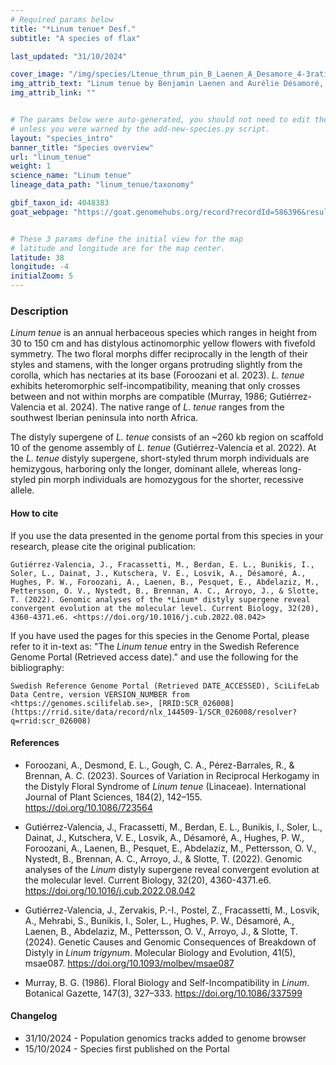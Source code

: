 ```yaml
---
# Required params below
title: "*Linum tenue* Desf."
subtitle: "A species of flax"

last_updated: "31/10/2024"

cover_image: "/img/species/Ltenue_thrum_pin_B_Laenen_A_Desamore_4-3ratio_crop.webp"
img_attrib_text: "Linum tenue by Benjamin Laenen and Aurélie Désamoré, used with permission. Flower morphs: thrum (left) and pin (right)."
img_attrib_link: ""


# The params below were auto-generated, you should not need to edit them...
# unless you were warned by the add-new-species.py script.
layout: "species_intro"
banner_title: "Species overview"
url: "linum_tenue"
weight: 1
science_name: "Linum tenue"
lineage_data_path: "linum_tenue/taxonomy"

gbif_taxon_id: 4048383
goat_webpage: "https://goat.genomehubs.org/record?recordId=586396&result=taxon&taxonomy=ncbi#Linum%20tenue"


# These 3 params define the initial view for the map
# latitude and longitude are for the map center.
latitude: 38
longitude: -4
initialZoom: 5
---
```


### Description

*Linum tenue* is an annual herbaceous species which ranges in height from 30 to 150 cm and has distylous actinomorphic yellow flowers with fivefold symmetry. The two floral morphs differ reciprocally in the length of their styles and stamens, with the longer organs protruding slightly from the corolla, which has nectaries at its base (Foroozani et al. 2023). *L. tenue* exhibits heteromorphic self-incompatibility, meaning that only crosses between and not within morphs are compatible (Murray, 1986; Gutiérrez-Valencia et al. 2024). The native range of *L. tenue* ranges from the southwest Iberian peninsula into north Africa.

The distyly supergene of *L. tenue* consists of an ~260 kb region on scaffold 10 of the genome assembly of *L. tenue* (Gutiérrez-Valencia et al. 2022). At the *L. tenue* distyly supergene, short-styled thrum morph individuals are hemizygous, harboring only the longer, dominant allele, whereas long-styled pin morph individuals are homozygous for the shorter, recessive allele.

#### How to cite

If you use the data presented in the genome portal from this species in your research, please cite the original publication:

```{style=citation}
Gutiérrez-Valencia, J., Fracassetti, M., Berdan, E. L., Bunikis, I., Soler, L., Dainat, J., Kutschera, V. E., Losvik, A., Désamoré, A., Hughes, P. W., Foroozani, A., Laenen, B., Pesquet, E., Abdelaziz, M., Pettersson, O. V., Nystedt, B., Brennan, A. C., Arroyo, J., & Slotte, T. (2022). Genomic analyses of the *Linum* distyly supergene reveal convergent evolution at the molecular level. Current Biology, 32(20), 4360-4371.e6. <https://doi.org/10.1016/j.cub.2022.08.042>
```

If you have used the pages for this species in the Genome Portal, please refer to it in-text as: "The *Linum tenue* entry in the Swedish Reference Genome Portal (Retrieved access date)." and use the following for the bibliography:

```{style=citation}
Swedish Reference Genome Portal (Retrieved DATE_ACCESSED), SciLifeLab Data Centre, version VERSION_NUMBER from <https://genomes.scilifelab.se>, [RRID:SCR_026008](https://rrid.site/data/record/nlx_144509-1/SCR_026008/resolver?q=rrid:scr_026008)
```

#### References

- Foroozani, A., Desmond, E. L., Gough, C. A., Pérez-Barrales, R., & Brennan, A. C. (2023). Sources of Variation in Reciprocal Herkogamy in the Distyly Floral Syndrome of *Linum tenue* (Linaceae). International Journal of Plant Sciences, 184(2), 142–155. <https://doi.org/10.1086/723564>

- Gutiérrez-Valencia, J., Fracassetti, M., Berdan, E. L., Bunikis, I., Soler, L., Dainat, J., Kutschera, V. E., Losvik, A., Désamoré, A., Hughes, P. W., Foroozani, A., Laenen, B., Pesquet, E., Abdelaziz, M., Pettersson, O. V., Nystedt, B., Brennan, A. C., Arroyo, J., & Slotte, T. (2022). Genomic analyses of the *Linum* distyly supergene reveal convergent evolution at the molecular level. Current Biology, 32(20), 4360-4371.e6. <https://doi.org/10.1016/j.cub.2022.08.042>

- Gutiérrez-Valencia, J., Zervakis, P.-I., Postel, Z., Fracassetti, M., Losvik, A., Mehrabi, S., Bunikis, I., Soler, L., Hughes, P. W., Désamoré, A., Laenen, B., Abdelaziz, M., Pettersson, O. V., Arroyo, J., & Slotte, T. (2024). Genetic Causes and Genomic Consequences of Breakdown of Distyly in *Linum trigynum*. Molecular Biology and Evolution, 41(5), msae087. <https://doi.org/10.1093/molbev/msae087>

- Murray, B. G. (1986). Floral Biology and Self-Incompatibility in *Linum*. Botanical Gazette, 147(3), 327–333. <https://doi.org/10.1086/337599>

#### Changelog

- 31/10/2024 - Population genomics tracks added to genome browser
- 15/10/2024 - Species first published on the Portal
